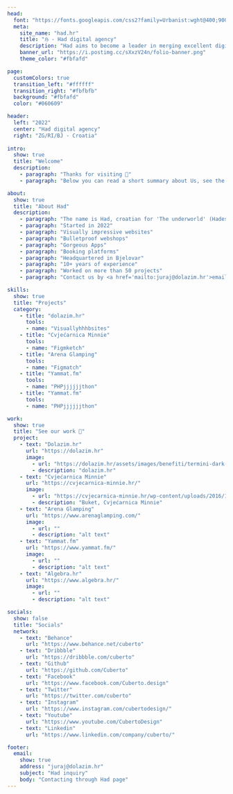 ```yaml
---
head:
  font: "https://fonts.googleapis.com/css2?family=Urbanist:wght@400;900&display=swap"
  meta:
    site_name: "had.hr"
    title: "ℌ - Had digital agency"
    description: "Had aims to become a leader in merging excellent digital experiences with bullet-proof web design."
    banner_url: "https://i.postimg.cc/sXxzV24n/folio-banner.png"
    theme_color: "#fbfafd"

page:
  customColors: true
  transition_left: "#ffffff"
  transition_right: "#fbfbfb"
  background: "#fbfafd"
  color: "#060609"

header:
  left: "2022"
  center: "Had digital agency"
  right: "ZG/RI/BJ - Croatia"
  
intro:
  show: true
  title: "Welcome"
  description:
    - paragraph: "Thanks for visiting 🤗"
    - paragraph: "Below you can read a short summary about Us, see the tools we use to create digital products and see some of the projects we were a part of."

about:
  show: true
  title: "About Had"
  description:
    - paragraph: "The name is Had, croatian for 'The underworld' (Hades)"
    - paragraph: "Started in 2022"
    - paragraph: "Visually impressive websites"
    - paragraph: "Bulletproof webshops"
    - paragraph: "Gorgeous Apps"
    - paragraph: "Booking platforms"
    - paragraph: "Headquartered in Bjelovar"
    - paragraph: "10+ years of experience"
    - paragraph: "Worked on more than 50 projects"
    - paragraph: "Contact us by <a href='mailto:juraj@dolazim.hr'>email</a>"

skills:
  show: true
  title: "Projects"
  category:
    - title: "dolazim.hr"
      tools:
      - name: "Visuallyhhhbsites"
    - title: "Cvjećarnica Minnie"
      tools:
      - name: "Figmketch"
    - title: "Arena Glamping"
      tools:
      - name: "Figmatch"
    - title: "Yammat.fm"
      tools:
      - name: "PHPjjjjjjthon"
    - title: "Yammat.fm"
      tools:
      - name: "PHPjjjjjjthon"

work:
  show: true
  title: "See our work 👀"
  project:
    - text: "Dolazim.hr"
      url: "https://dolazim.hr"
      image:
        - url: "https://dolazim.hr/assets/images/benefiti/termini-dark-1336x1782.png"
        - description: "dolazim.hr"
    - text: "Cvjećarnica Minnie"
      url: "https://cvjecarnica-minnie.hr/"
      image:
        - url: "https://cvjecarnica-minnie.hr/wp-content/uploads/2016/10/43-e1477310174660-1-1170x2075.jpg"
        - description: "Buket, Cvjećarnica Minnie"
    - text: "Arena Glamping"
      url: "https://www.arenaglamping.com/"
      image:
        - url: ""
        - description: "alt text"
    - text: "Yammat.fm"
      url: "https://www.yammat.fm/"
      image:
        - url: ""
        - description: "alt text"
    - text: "Algebra.hr"
      url: "https://www.algebra.hr/"
      image:
        - url: ""
        - description: "alt text"

socials:
  show: false
  title: "Socials"
  network:
    - text: "Behance"
      url: "https://www.behance.net/cuberto"
    - text: "Dribbble"
      url: "https://dribbble.com/cuberto"
    - text: "Github"
      url: "https://github.com/Cuberto"
    - text: "Facebook"
      url: "https://www.facebook.com/Cuberto.design"
    - text: "Twitter"
      url: "https://twitter.com/cuberto"
    - text: "Instagram"
      url: "https://www.instagram.com/cubertodesign/"
    - text: "Youtube"
      url: "https://www.youtube.com/CubertoDesign"
    - text: "Linkedin"
      url: "https://www.linkedin.com/company/cuberto/"

footer:
  email:
    show: true
    address: "juraj@dolazim.hr"
    subject: "Had inquiry"
    body: "Contacting through Had page"
---
```

